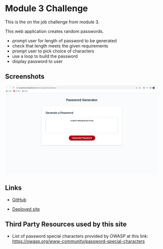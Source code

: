 # Module 3 Challenge

This is the on the job challenge from module 3.

This web application creates random passwords.

- prompt user for length of password to be generated
- check that length meets the given requirements
- prompt user to pick choice of characters
- use a loop to build the password
- display password to user

## Screenshots

![A screenshot](Screenshot%202023-06-19%20at%2011.06.45%20PM.png)

## Links

* [GitHub](https://github.com/queendoescode/module3-challenge)

* [Deployed site](https://queendoescode.github.io/random-password-generator/)

## Third Party Resources used by this site

* List of password special characters provided by OWASP at this link:
  https://owasp.org/www-community/password-special-characters


